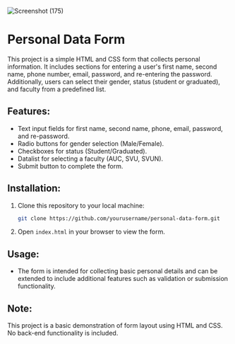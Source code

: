 

![Screenshot (175)](https://github.com/user-attachments/assets/2a4c4f5d-258a-417e-92c6-2baed1233c40)




# Personal Data Form

This project is a simple HTML and CSS form that collects personal information. It includes sections for entering a user's first name, second name, phone number, email, password, and re-entering the password. Additionally, users can select their gender, status (student or graduated), and faculty from a predefined list.

## Features:
- Text input fields for first name, second name, phone, email, password, and re-password.
- Radio buttons for gender selection (Male/Female).
- Checkboxes for status (Student/Graduated).
- Datalist for selecting a faculty (AUC, SVU, SVUN).
- Submit button to complete the form.

## Installation:
1. Clone this repository to your local machine:
   ```bash
   git clone https://github.com/yourusername/personal-data-form.git
   ```

2. Open `index.html` in your browser to view the form.

## Usage:
- The form is intended for collecting basic personal details and can be extended to include additional features such as validation or submission functionality.

## Note:
This project is a basic demonstration of form layout using HTML and CSS. No back-end functionality is included.
